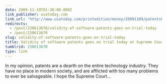 ```yaml
---
date: 2009-11-10T01:30:00.000Z
link_publisher: usatoday.com
link_url: 'http://www.usatoday.com/printedition/money/20091109/patents09_st.art.htm'
redirects:
  - /post/238613670/validity-of-software-patents-goes-on-trial-today
  - /post/238613670
slug: validity-of-software-patents-goes-on-trial-today
title: Validity of software patents goes on trial today at Supreme Court
tumblrid: 238613670
type: link
---
```

<p>In my opinion, patents are a dearth on the entire technology industry. They have no place in modern society, and are afflicted with too many problems to ever be salvageable. I hope the Supreme Court&hellip;</p>
